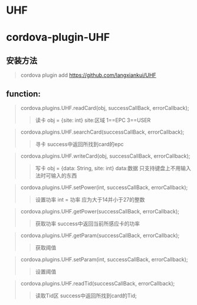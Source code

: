 # UHF
# cordova-plugin-UHF

## 安装方法
> cordova plugin add https://github.com/langxiankui/UHF

## function:
> cordova.plugins.UHF.readCard(obj, successCallBack, errorCallback);    
>> 读卡  obj = {site: int}    site:区域 1==EPC 3==USER

> cordova.plugins.UHF.searchCard(successCallBack, errorCallback);      
>> 寻卡  success中返回所找到card的epc
 
> cordova.plugins.UHF.writeCard(obj, successCallBack, errorCallback);   
>> 写卡  obj = {data: String, site: int}   data:数据 只支持键盘上不用输入法时可输入的东西
 
> cordova.plugins.UHF.setPower(int, successCallBack, errorCallback);    
>> 设置功率 int = 功率 应为大于14并小于27的整数
 
> cordova.plugins.UHF.getPower(successCallBack, errorCallback);         
>> 获取功率 success中返回当前所感应卡的功率
 
> cordova.plugins.UHF.getParam(successCallBack, errorCallback);        
>> 获取阈值

> cordova.plugins.UHF.setParam(int, successCallBack, errorCallback);   
>> 设置阈值

> cordova.plugins.UHF.readTid(successCallBack, errorCallback);   
>> 读取Tid区 success中返回所找到card的Tid;
